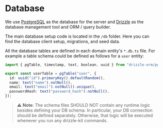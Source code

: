 # Database

We use [PostgreSQL](https://www.postgresql.org/) as the database for the server
and [Drizzle](https://orm.drizzle.team/docs/overview) as the database management
tool and ORM / query builder.

The main database setup code is located in the `/db` folder. Here you can
find the database client setup, migrations, and seed data.

All the database tables are defined in each domain entity's `*.db.ts` file.
For example a table schema could be defined as follows for a `user` entity:

```typescript
import { pgTable, timestamp, text, boolean, uuid } from "drizzle-orm/pg-core";

export const userTable = pgTable("user", {
  id: uuid("id").primaryKey().defaultRandom(),
  name: text("name").notNull(),
  email: text("email").notNull().unique(),
  passwordHash: text("password_hash").notNull(),
});
```

> ⚠️ **Note**:
> The schema files SHOULD NOT contain any runtime logic besides defining your DB schema.
> In particular, your DB connection should be defined separately.
> Otherwise, that logic will be executed whenever you run any drizzle-kit commands.

<!-- TODO: Table of content... -->
